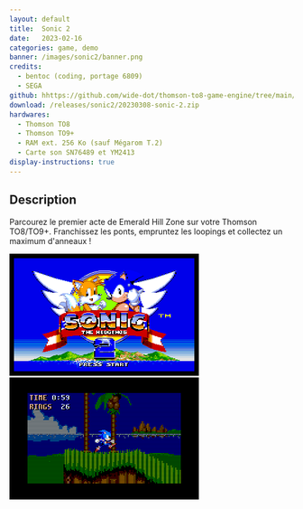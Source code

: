 ```yaml
---
layout: default
title:  Sonic 2
date:   2023-02-16
categories: game, demo
banner: /images/sonic2/banner.png
credits:
  - bentoc (coding, portage 6809)
  - SEGA
github: hhttps://github.com/wide-dot/thomson-to8-game-engine/tree/main/game-projects/sonic-2
download: /releases/sonic2/20230308-sonic-2.zip
hardwares: 
  - Thomson TO8
  - Thomson TO9+
  - RAM ext. 256 Ko (sauf Mégarom T.2)
  - Carte son SN76489 et YM2413
display-instructions: true  
---
```


## Description

Parcourez le premier acte de Emerald Hill Zone sur votre Thomson TO8/TO9+. Franchissez les ponts, empruntez les loopings et collectez un maximum d'anneaux !

<div class="row">
    <img src="images/sonic2/s2-01.gif" alt="" />
    <img src="images/sonic2/s2-02.gif" alt="" />
</div>